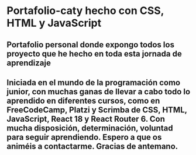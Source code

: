 # Portafolio-caty hecho con CSS, HTML y JavaScript

## Portafolio personal donde expongo todos los proyecto que he hecho en toda esta jornada de aprendizaje

## Iniciada en el mundo de la programación como junior, con muchas ganas de llevar a cabo todo lo aprendido en diferentes cursos, como en FreeCodeCamp, Platzi y Scrimba de CSS, HTML, JavaScript, React 18 y React Router 6. Con mucha disposición, determinación, voluntad para seguir aprendiendo. Espero a que os animéis a contactarme. Gracias de antemano.
